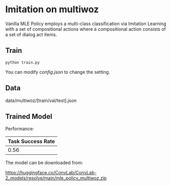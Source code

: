 # Imitation on multiwoz

Vanilla MLE Policy employs a multi-class classification via Imitation Learning with a set of compositional actions where a compositional action consists of a set of dialog act items.

## Train

```
python train.py
```

You can modify *config.json* to change the setting.

## Data

data/multiwoz/[train/val/test].json

## Trained Model

Performance:

| Task Success Rate |
| ------------ |
| 0.56 |

The model can be downloaded from:

https://huggingface.co/ConvLab/ConvLab-2_models/resolve/main/mle_policy_multiwoz.zip
